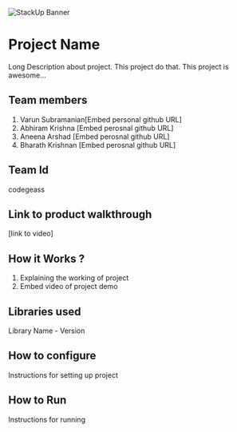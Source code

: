 ![StackUp Banner]([https://tinkerhub.frappe.cloud/files/stackup%20banner.jpeg])
# Project Name
Long Description about project. This project do that. This project is awesome...
## Team members
1. Varun Subramanian[Embed personal github URL]
2. Abhiram Krishna [Embed perosnal github URL]
3. Aneena Arshad [Embed perosnal github URL]
4. Bharath Krishnan [Embed perosnal github URL]
## Team Id
codegeass
## Link to product walkthrough
[link to video]
## How it Works ?
1. Explaining the working of project
2. Embed video of project demo
## Libraries used
Library Name - Version
## How to configure
Instructions for setting up project
## How to Run
Instructions for running
